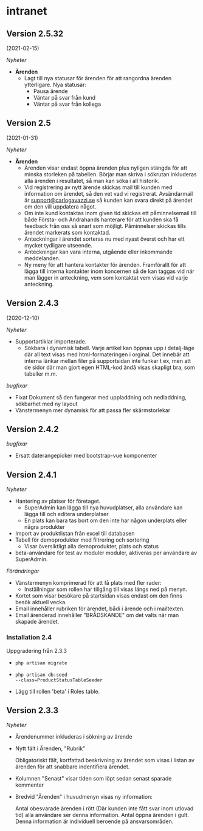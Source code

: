 # intranet

## Version 2.5.32 ##
(2021-02-15)

*Nyheter*
* **Ärenden**
    * Lagt till nya statusar för ärenden för att rangordna ärenden ytterligare. Nya statusar:  
        * Pausa ärende
        * Väntar på svar från kund
        * Väntar på svar från kollega
    
## Version 2.5
(2021-01-31)

*Nyheter*
* **Ärenden**
    * Ärenden visar endast öppna ärenden plus nyligen stängda för att minska storleken på tabellen. Börjar man skriva i sökrutan inkluderas alla ärenden i resultatet, så man kan söka i all historik.
    * Vid registrering av nytt ärende skickas mail till kunden med information om ärendet, så den vet vad vi registrerat. Avsändarmail är support@carlogavazzi.se så kunden kan svara direkt på ärendet om den vill uppdatera något.
    * Om inte kund kontaktas inom given tid skickas ett påminnelsemail till både Första- och Andrahands hanterare för att kunden ska få feedback från oss så snart som möjligt. Påminnelser skickas tills ärendet markerats som kontaktad.
    * Anteckningar i ärendet sorteras nu med nyast överst och har ett mycket tydligare utseende.
    * Anteckningar kan vara interna, utgående eller inkommande meddelanden.
    * Ny meny för att hantera kontakter för ärenden. Framförallt för att lägga till interna kontakter inom koncernen så de kan taggas vid när man lägger in anteckning, vem som kontaktat vem visas vid varje anteckning. 
## Version 2.4.3  
(2020-12-10)

*Nyheter*
* Supportartiklar importerade. 
    * Sökbara i dynamisk tabell. Varje artikel kan öppnas upp i detalj-läge där all text visas med html-formateringen i orginal. Det innebär att interna länkar mellan filer på supportsidan inte funkar t ex, men att de sidor där man gjort egen HTML-kod ändå visas skapligt bra, som tabeller m.m.

*bugfixar*
* Fixat Dokument så den fungerar med uppladdning och nedladdning, sökbarhet med ny layout
* Vänstermenyn mer dynamisk för att passa fler skärmstorlekar


## Version 2.4.2 ##
*bugfixar*
* Ersatt daterangepicker med bootstrap-vue komponenter
## Version 2.4.1 ##
*Nyheter*
* Hantering av platser för företaget.
    * SuperAdmin kan lägga till nya huvudplatser, alla användare kan lägga till och editera underplatser
    * En plats kan bara tas bort om den inte har någon underplats eller några produkter
* Import av produktlistan från excel till databasen
* Tabell för demoprodukter med filtrering och sortering
    * Visar översiktligt alla demoprodukter, plats och status
* beta-användare för test av moduler moduler, aktiveras per användare av SuperAdmin.
    
*Förändringar*
* Vänstermenyn komprimerad för att få plats med fler rader:
    * Inställningar som rollen har tillgång till visas längs ned på menyn.
* Kortet som visar besökare på startsidan visas endast om den finns besök aktuell vecka.
* Email innehåller rubriken för ärendet, bådi i ärende och i mailtexten.
* Email ärenderad innehåller "BRÅDSKANDE" om det valts när man skapade ärendet.

### Installation 2.4 ###
Uppgradering från 2.3.3

* <code>php artisan migrate</code>

* <code>php artisan db:seed --class=ProductStatusTableSeeder</code>

* Lägg till rollen 'beta' i Roles table.

## Version 2.3.3 ##

*Nyheter*
* Ärendenummer inkluderas i sökning av ärende
* Nytt fält i Ärenden, "Rubrik"
    
    Obligatoriskt fält, kortfattad beskrivning av ärendet som visas i listan av ärenden för att snabbare indentifiera ärendet.
* Kolumnen "Senast" visar tiden som löpt sedan senast sparade kommentar
* Bredvid "Ärenden" i huvudmenyn visas ny information:
    
    Antal obesvarade ärenden i rött (Där kunden inte fått svar inom utlovad tid) alla användare ser denna information.
    Antal öppna ärenden i gult. Denna information är individuell beroende på ansvarsområden.